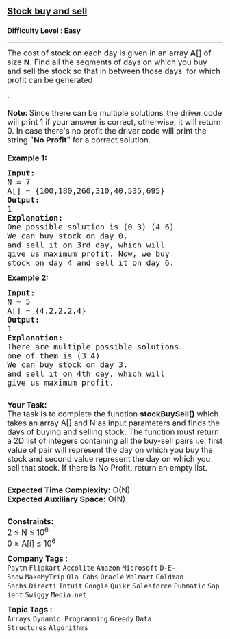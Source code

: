 <h2><a href="https://practice.geeksforgeeks.org/problems/stock-buy-and-sell-1587115621/1?page=1&curated[]=7&sortBy=submissions">Stock buy and sell</a></h2><h3>Difficulty Level : Easy</h3><hr><div class="problems_problem_content__Xm_eO"><p><span style="font-size:18px">The cost of stock on each day is given in an array <strong>A</strong>[] of size <strong>N</strong>. Find all the segments of days on which you buy and sell the stock so that in between those days&nbsp; for which profit&nbsp;can be generated </span></p>

<p><span style="font-size:18px">.<br>
<br>
<strong>Note:</strong></span>&nbsp;<span style="font-size:18px">Since there can be multiple solutions</span>, <span style="font-size:18px">the driver code will print 1 if your answer is correct, otherwise, it will return 0. In case there's no profit the driver code will print the string "<strong>No Profit</strong>" for a correct solution.<br>
<br>
<strong>Example 1:</strong></span></p>

<pre><span style="font-size:18px"><strong>Input:</strong>
N = 7
A[] = {100,180,260,310,40,535,695}
<strong>Output:</strong>
1
<strong>Explanation:
</strong>One possible solution is (0 3) (4 6)
We can buy stock on day 0,
and sell it on 3rd day, which will 
give us maximum profit. Now, we buy 
stock on day 4 and sell it on day 6.</span>
</pre>

<p><span style="font-size:18px"><strong>Example 2:</strong></span></p>

<pre><span style="font-size:18px"><strong>Input:</strong>
N = 5
A[] = {4,2,2,2,4}
<strong>Output:</strong>
1
<strong>Explanation:
</strong>There are multiple possible solutions.
one of them is (3 4)<strong>
</strong>We can buy stock on day 3,
and sell it on 4th day, which will 
give us maximum profit.</span></pre>

<p><br>
<span style="font-size:18px"><strong>Your Task:</strong><br>
The task is to complete the function <strong>stockBuySell()</strong> which takes an array A[] and N as input parameters and finds the days of buying and selling stock. The function must return a 2D list of integers containing all the buy-sell pairs i.e. first value of pair will represent the day on which you buy&nbsp;the stock and second value represent the day on which you sell that stock. If there is No Profit, return an empty list. </span></p>

<p><br>
<span style="font-size:18px"><strong>Expected Time Complexity:</strong> O(N)<br>
<strong>Expected Auxiliary Space:</strong> O(N)</span></p>

<p><br>
<span style="font-size:18px"><strong>Constraints:</strong><br>
2 ≤&nbsp;N ≤&nbsp;10<sup>6</sup><br>
0 ≤&nbsp;A[i] ≤&nbsp;10<sup>6</sup></span></p>
</div><p><span style=font-size:18px><strong>Company Tags : </strong><br><code>Paytm</code>&nbsp;<code>Flipkart</code>&nbsp;<code>Accolite</code>&nbsp;<code>Amazon</code>&nbsp;<code>Microsoft</code>&nbsp;<code>D-E-Shaw</code>&nbsp;<code>MakeMyTrip</code>&nbsp;<code>Ola Cabs</code>&nbsp;<code>Oracle</code>&nbsp;<code>Walmart</code>&nbsp;<code>Goldman Sachs</code>&nbsp;<code>Directi</code>&nbsp;<code>Intuit</code>&nbsp;<code>Google</code>&nbsp;<code>Quikr</code>&nbsp;<code>Salesforce</code>&nbsp;<code>Pubmatic</code>&nbsp;<code>Sapient</code>&nbsp;<code>Swiggy</code>&nbsp;<code>Media.net</code>&nbsp;<br><p><span style=font-size:18px><strong>Topic Tags : </strong><br><code>Arrays</code>&nbsp;<code>Dynamic Programming</code>&nbsp;<code>Greedy</code>&nbsp;<code>Data Structures</code>&nbsp;<code>Algorithms</code>&nbsp;